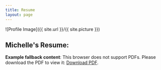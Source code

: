 ```yaml
---
title: Resume
layout: page
---
```

![Profile Image]({{ site.url }}/{{ site.picture }})

## Michelle's Resume:

<div id="resume"></div>
<script src="https://cdn.rawgit.com/pipwerks/PDFObject/master/pdfobject.min.js"></script>
<script>
  PDFObject.embed("https://raw.githubusercontent.com/kmjch/kmjch.github.io/0117dbacffe84c47039b6047b95f03a674bf1338/assets/MK_Resume.pdf", "resume");
</script>
<style>
.pdfobject-container { height: 500px;}
</style>


<object data="https://raw.githubusercontent.com/kmjch/kmjch.github.io/0117dbacffe84c47039b6047b95f03a674bf1338/assets/MK_Resume.pdf" type="application/pdf" width="80%" height="80%">
   <p><b>Example fallback content</b>: This browser does not support PDFs. Please download the PDF to view it: <a href="https://raw.githubusercontent.com/kmjch/kmjch.github.io/0117dbacffe84c47039b6047b95f03a674bf1338/assets/MK_Resume.pdf">Download PDF</a>.</p>
</object>
